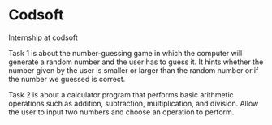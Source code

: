 # Codsoft
Internship at codsoft 



Task 1 is about the number-guessing game in which the computer will generate a random number and the user has to guess it.
It hints whether the number given by the user is smaller or larger than the random number or if the number we guessed is correct.


Task 2 is about a calculator program that performs basic arithmetic operations such as addition, subtraction, multiplication, and
division. Allow the user to input two numbers and choose an operation to perform.
